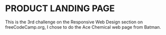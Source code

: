 # PRODUCT LANDING PAGE
This is the 3rd challenge on the Responsive Web Design section on freeCodeCamp.org, I chose to do the Ace Chemical web page from Batman.
